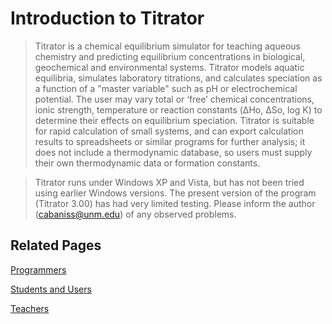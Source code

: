 # Introduction to Titrator #

> Titrator is a chemical equilibrium simulator for teaching aqueous chemistry and predicting equilibrium concentrations in biological, geochemical and environmental systems.  Titrator models aquatic equilibria, simulates laboratory titrations, and calculates speciation as a function of a "master variable" such as pH or electrochemical potential. The user may vary total or ‘free’ chemical concentrations, ionic strength, temperature or reaction constants (ΔHo, ΔSo, log K) to determine their effects on equilibrium speciation.  Titrator is suitable for rapid calculation of small systems, and can export calculation results to spreadsheets or similar programs for further analysis; it does not include a thermodynamic database, so users must supply their own thermodynamic data or formation constants.

> Titrator runs under Windows XP and Vista, but has not been tried using earlier Windows versions.  The present version of the program (Titrator 3.00) has had very limited testing.  Please inform the author (cabaniss@unm.edu) of any observed problems.

## Related Pages ##
[Programmers](ProgrammerGuide.md)

[Students and Users](UserGuide.md)

[Teachers](TeacherGuide.md)